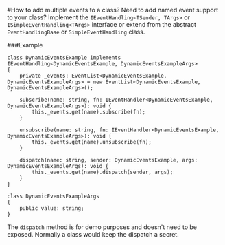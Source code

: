 ﻿#How to add multiple events to a class?
Need to add named event support to your class? Implement the `IEventHandling<TSender, TArgs>` or 
`ISimpleEventHandling<TArgs>` interface or extend from the abstract `EventHandlingBase` or `SimpleEventHandling` class. 

###Example
```
class DynamicEventsExample implements IEventHandling<DynamicEventsExample, DynamicEventsExampleArgs>
{
    private _events: EventList<DynamicEventsExample, DynamicEventsExampleArgs> = new EventList<DynamicEventsExample, DynamicEventsExampleArgs>();

    subscribe(name: string, fn: IEventHandler<DynamicEventsExample, DynamicEventsExampleArgs>): void {
        this._events.get(name).subscribe(fn);
    }

    unsubscribe(name: string, fn: IEventHandler<DynamicEventsExample, DynamicEventsExampleArgs>): void {
        this._events.get(name).unsubscribe(fn);
    }

    dispatch(name: string, sender: DynamicEventsExample, args: DynamicEventsExampleArgs): void {
        this._events.get(name).dispatch(sender, args);
    }
}

class DynamicEventsExampleArgs
{
	public value: string;
}
```

The `dispatch` method is for demo purposes and doesn't need to be exposed. Normally a class would keep the dispatch a secret.